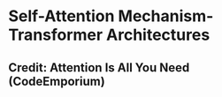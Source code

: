 # Self-Attention Mechanism-Transformer Architectures


## Credit: Attention Is All You Need (CodeEmporium)
